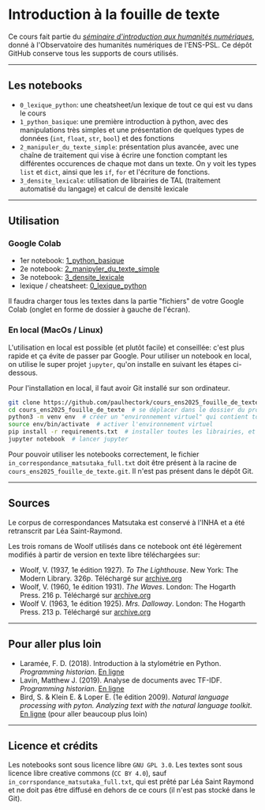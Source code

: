 # Introduction à la fouille de texte

Ce cours fait partie du [*séminaire d'introduction aux humanités numériques*](https://odhn.ens.psl.eu/evenements/manipulation-de-textes-avec-python), donné à l'Observatoire des humanités numériques de l'ENS-PSL. Ce dépôt GitHub conserve tous les supports de cours utilisés.

---

## Les notebooks

- `0_lexique_python`: une cheatsheet/un lexique de tout ce qui est vu dans le cours
- `1_python_basique`: une première introduction à python, avec des manipulations très simples et une présentation de quelques types de données (`int`, `float`, `str`, `bool`) et des fonctions
- `2_manipuler_du_texte_simple`: présentation plus avancée, avec une chaîne de traitement qui vise à écrire une fonction comptant les différentes occurences de chaque mot dans un texte. On y voit les types `list` et `dict`, ainsi que les `if`, `for` et l'écriture de fonctions.
- `3_densite_lexicale`: utilisation de librairies de TAL (traitement automatisé du langage) et calcul de densité lexicale

---

## Utilisation

### Google Colab

- 1er notebook: [1_python_basique](https://colab.research.google.com/drive/1v5KxcpGpO9SIPQZ3UmVSwozzPzr5YYAm?usp=sharing)
- 2e notebook: [2_manipyler_du_texte_simple](https://colab.research.google.com/drive/1lZKOKOe00QPbc9bbRGIjD5N5sK9b4P4Z?usp=sharing)
- 3e notebook: [3_densite_lexicale](https://colab.research.google.com/drive/1oZOuAf_etr9MTvf_2c0hIn-1rZVoPwCT?usp=sharing)
- lexique / cheatsheet: [0_lexique_python](https://colab.research.google.com/drive/1pjREvSv9wG2aEpAdyy6zmryfhYi4WB5m?usp=sharing)

Il faudra charger tous les textes dans la partie "fichiers" de votre Google Colab (onglet en forme de dossier à gauche de l'écran).

### En local (MacOs / Linux)

L'utilisation en local est possible (et plutôt facile) et conseillée: c'est plus rapide et ça évite de passer par Google. Pour utiliser un notebook en local, on utilise le super projet `jupyter`, qu'on installe en suivant les étapes ci-dessous.

Pour l'installation en local, il faut avoir Git installé sur son ordinateur.

```bash
git clone https://github.com/paulhectork/cours_ens2025_fouille_de_texte.git  # on télécharge le projet
cd cours_ens2025_fouille_de_texte  # se déplacer dans le dossier du projet
python3 -m venv env  # créer un "environnement virtuel" qui contient toutes les librairie python propre au projet
source env/bin/activate  # activer l'environnement virtuel
pip install -r requirements.txt  # installer toutes les librairies, et surtout jupyter notebook
jupyter notebook  # lancer jupyter
```

Pour pouvoir utiliser les notebooks correctement, le fichier `in_correspondance_matsutaka_full.txt` doit être présent à la racine de `cours_ens2025_fouille_de_texte.git`. Il n'est pas présent dans le dépôt Git.

---

## Sources

Le corpus de correspondances Matsutaka est conservé à l'INHA et a été retranscrit par Léa Saint-Raymond.

Les trois romans de Woolf utilisés dans ce notebook ont été légèrement modifiés à partir de version en texte libre téléchargées sur:
- Woolf, V. (1937, 1e édition 1927). *To The Lighthouse*. New York: The Modern Library. 326p. Téléchargé sur [archive.org](https://archive.org/details/in.ernet.dli.2015.376)
- Woolf, V. (1960, 1e édition 1931). *The Waves*. London: The Hogarth Press. 216 p. Téléchargé sur [archive.org](https://archive.org/details/in.ernet.dli.2015.2478/)
- Woolf V. (1963, 1e édition 1925). *Mrs. Dalloway*. London: The Hogarth Press. 213 p. Téléchargé sur [archive.org](https://archive.org/details/dli.ernet.16394/)

---

## Pour aller plus loin

- Laramée, F. D. (2018). Introduction à la stylométrie en Python. *Programming historian*. [En ligne](https://programminghistorian.org/fr/lecons/introduction-a-la-stylometrie-avec-python)
- Lavin, Matthew J. (2019). Analyse de documents avec TF-IDF. *Programming historian*. [En ligne](https://programminghistorian.org/fr/lecons/analyse-de-documents-avec-tfidf)
- Bird, S. & Klein E. & Loper E. (1e édition 2009). *Natural language processing with pyton. Analyzing text with the natural language toolkit*. [En ligne](https://www.nltk.org/book/) (pour aller beaucoup plus loin) 

---

## Licence et crédits

Les notebooks sont sous licence libre `GNU GPL 3.0`. Les textes sont sous licence libre creative commons (`CC BY 4.0`), sauf `in_corrspondance_matsutaka_full.txt`, qui est prêté par Léa Saint Raymond et ne doit pas être diffusé en dehors de ce cours (il n'est pas stocké dans le Git).

